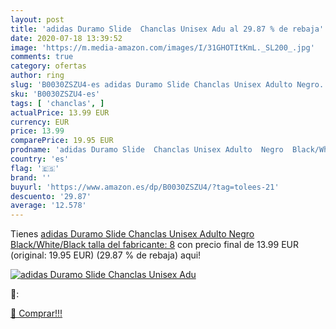 ```yaml
---
layout: post
title: 'adidas Duramo Slide  Chanclas Unisex Adu al 29.87 % de rebaja'
date: 2020-07-18 13:39:52
image: 'https://m.media-amazon.com/images/I/31GHOTItKmL._SL200_.jpg'
comments: true
category: ofertas
author: ring
slug: 'B0030ZSZU4-es adidas Duramo Slide Chanclas Unisex Adulto Negro...'
sku: 'B0030ZSZU4-es'
tags: [ 'chanclas', ]
actualPrice: 13.99 EUR
currency: EUR
price: 13.99
comparePrice: 19.95 EUR
prodname: 'adidas Duramo Slide  Chanclas Unisex Adulto  Negro  Black/White/Black   talla del fabricante: 8'
country: 'es'
flag: '🇪🇸'
brand: ''
buyurl: 'https://www.amazon.es/dp/B0030ZSZU4/?tag=tolees-21'
descuento: '29.87'
average: '12.578'
---
```


Tienes [adidas Duramo Slide  Chanclas Unisex Adulto  Negro  Black/White/Black   talla del fabricante: 8](https://www.amazon.es/dp/B0030ZSZU4/?tag=tolees-21) con precio final de  13.99 EUR (original: 19.95 EUR) (29.87 %  de rebaja) aqui!

[![adidas Duramo Slide  Chanclas Unisex Adu](https://m.media-amazon.com/images/I/31GHOTItKmL._SL200_.jpg)](https://www.amazon.es/dp/B0030ZSZU4/?tag=tolees-21)

🔎:


[🛒 Comprar!!!](https://www.amazon.es/dp/B0030ZSZU4/?tag=tolees-21)
